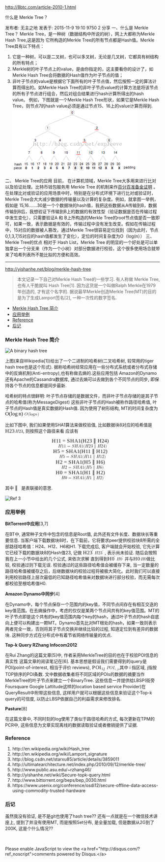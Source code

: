 http://8btc.com/article-2010-1.html

什么是 Merkle Tree？

发布者: 无主之地 发表于: 2015-11-9 19:10 9750 2 分享
 一、什么是 Merkle Tree？
Merkle Tree，是一种树（数据结构中所说的树），网上大都称为Merkle Hash Tree,这是因为 它所构造的Merkle Tree的所有节点都是Hash值。Merkle Tree具有以下特点：
 1. 它是一种树，可以是二叉树，也可以多叉树，无论是几叉树，它都具有树结构的所有特点；
 2. Merkle树的叶子节点上的value，是由你指定的，这主要看你的设计了，如Merkle Hash Tree会将数据的Hash值作为叶子节点的值；
 3. 非叶子节点的value是根据它下面所有的叶子节点值，然后按照一定的算法计算而得出的。如Merkle Hash Tree的非叶子节点value的计算方法是将该节点的所有子节点进行组合，然后对组合结果进行hash计算所得出的hash value。
例如，下图就是一个Merkle Hash Tree形状，如果它是Merkle Hash Tree，则节点7的hash value必须是通过节点15、16上的value计算而得到.
![190532qh435jd157m3h474](/assets/190532qh435jd157m3h474.png)

二、 Merkle Tree的应用
目前， 在计算机领域，Merkle Tree大多用来进行比对以及验证处理。比特币钱包服务用 Merkle Tree 的机制来作[百分百准备金证明](http://blog.bifubao.com/2014/03/16/proof-of-reserves/) 。在处理比对或验证的应用场景中时，特别是在分布式环境下进行比对或验证时，Merkle Tree会大大减少数据的传输量以及计算的复杂度。例如，就拿图一举例，假如是 15,16.......30是一个个数据块的hash值，我把这些数据从A传输到B，数据传输到B后，我想验证下传输到B上的数据的有效性型（验证数据是否在传输过程中发生变化），只需要验证A 和 B上所构造的Merkle
 Tree的root节点值是否一致即可，如果一致，表示数据是有效的，传输过程中没有发生改变。假如在传输过程中，15对应的数据被人篡改，通过Merkle Tree很容易定位找到（因为此时，节点0,1,3,7,15对应的hash值都发生了变化），定位的时间复杂度为O（log(n））
三、Merkle Tree的优点
相对于 Hash List，Merkle Tree 的明显的一个好处是可以单独拿出一个分支来（作为一个小树）对部分数据进行校验，这个很多使用场合就带来了哈希列表所不能比拟的方便和高效。

----------

http://yishanhe.net/blog/merkle-hash-tree

<div class="container">
	<div class="row">
		<div class="col-lg-8 col-lg-offset-2 col-md-8 col-md-offset-2 __reader_view_article_wrap_2560192071676195__">
			<article>
    <blockquote>
  <p>本文记录一下自己对Merkle Hash Tree的一些学习. 有人称做 Merkle Tree, 也有人干脆就叫 Hash Tree[1].  因为这货是一个叫做Ralph Merkle在1979年创造的, 才有这个名字的. 据说最早Merkle创造Merkle Tree(MT)的目的是为了生成Lamport签名[2], 一种一次性的数字签名.</p>
</blockquote>

<ul id="markdown-toc">
  <li><a href="#merkle-hash-tree-简介" id="markdown-toc-merkle-hash-tree-简介">Merkle Hash Tree 简介</a></li>
  <li><a href="#应用举例" id="markdown-toc-应用举例">应用举例</a></li>
  <li><a href="#reference" id="markdown-toc-reference">Reference</a></li>
  <li><a href="#后记" id="markdown-toc-后记">后记</a></li>
</ul>

<h3 id="merkle-hash-tree-简介">Merkle Hash Tree 简介</h3>

<p><img src="http://upload.wikimedia.org/wikipedia/commons/thumb/9/95/Hash_Tree.svg/300px-Hash_Tree.svg.png" alt="A binary hash tree"></p>

<p>上图(来自Wikipedia[1])给出了一个二进制的哈希树(二叉哈希树, 较常用的tiger hash tree也是这个形式).        据称哈希树经常应用在一些分布式系统或者分布式存储中的反熵机制(Anti-entropy),也有称做去熵的.这些应用包括 Amazon的Dynamo 还有Apache的Cassandra数据库, 通过去熵可以去做到各个不同节点的同步, 即保持各个节点的信息都是同步最新.</p>

<p>哈希树的特点很鲜明: 叶子节点存储的是数据文件，而非叶子节点存储的是其子节点的哈希值(称为MessageDigest)
这些非叶子节点的Hash被称作路径哈希值, 叶子节点的Hash值是真实数据的Hash值.
因为使用了树形结构, MT的时间复杂度为 <span class="MathJax_Preview" style="color: inherit; display: none;"></span><span class="MathJax" id="MathJax-Element-1-Frame" tabindex="0" data-mathml="<math xmlns=&quot;http://www.w3.org/1998/Math/MathML&quot;><mi>O</mi><mo stretchy=&quot;false&quot;>(</mo><mi>log</mi><mo>&amp;#x2061;</mo><mi>n</mi><mo stretchy=&quot;false&quot;>)</mo></math>" role="presentation" style="position: relative;"><nobr aria-hidden="true"><span class="math" id="MathJax-Span-1" style="width: 4.483em; display: inline-block;"><span style="display: inline-block; position: relative; width: 3.586em; height: 0px; font-size: 124%;"><span style="position: absolute; clip: rect(1.436em 1003.5em 2.735em -999.998em); top: -2.328em; left: 0em;"><span class="mrow" id="MathJax-Span-2"><span class="mi" id="MathJax-Span-3" style="font-family: MathJax_Math-italic;">O</span><span class="mo" id="MathJax-Span-4" style="font-family: MathJax_Main;">(</span><span class="mi" id="MathJax-Span-5" style="font-family: MathJax_Main;">log</span><span class="mo" id="MathJax-Span-6"></span><span class="mi" id="MathJax-Span-7" style="font-family: MathJax_Math-italic; padding-left: 0.181em;">n</span><span class="mo" id="MathJax-Span-8" style="font-family: MathJax_Main;">)</span></span><span style="display: inline-block; width: 0px; height: 2.332em;"></span></span></span><span style="display: inline-block; overflow: hidden; vertical-align: -0.386em; border-left: 0px solid; width: 0px; height: 1.336em;"></span></span></nobr><span class="MJX_Assistive_MathML" role="presentation"><math xmlns="http://www.w3.org/1998/Math/MathML"><mi>O</mi><mo stretchy="false">(</mo><mi>log</mi><mo>⁡</mo><mi>n</mi><mo stretchy="false">)</mo></math></span></span><script type="math/tex" id="MathJax-Element-1">O(\log n)</script></p>

<p>比如下图中, 我们如果使用SHA1算法来做校验值, 比如数据块8对应的哈希值是<span class="MathJax_Preview" style="color: inherit; display: none;"></span><span class="MathJax" id="MathJax-Element-2-Frame" tabindex="0" data-mathml="<math xmlns=&quot;http://www.w3.org/1998/Math/MathML&quot;><mi>H</mi><mn>23</mn></math>" role="presentation" style="position: relative;"><nobr aria-hidden="true"><span class="math" id="MathJax-Span-9" style="width: 2.332em; display: inline-block;"><span style="display: inline-block; position: relative; width: 1.884em; height: 0px; font-size: 124%;"><span style="position: absolute; clip: rect(1.526em 1001.84em 2.466em -999.998em); top: -2.328em; left: 0em;"><span class="mrow" id="MathJax-Span-10"><span class="mi" id="MathJax-Span-11" style="font-family: MathJax_Math-italic;">H<span style="display: inline-block; overflow: hidden; height: 1px; width: 0.047em;"></span></span><span class="mn" id="MathJax-Span-12" style="font-family: MathJax_Main;">23</span></span><span style="display: inline-block; width: 0px; height: 2.332em;"></span></span></span><span style="display: inline-block; overflow: hidden; vertical-align: -0.053em; border-left: 0px solid; width: 0px; height: 1.003em;"></span></span></nobr><span class="MJX_Assistive_MathML" role="presentation"><math xmlns="http://www.w3.org/1998/Math/MathML"><mi>H</mi><mn>23</mn></math></span></span><script type="math/tex" id="MathJax-Element-2">H23</script>, 则按照这个路径来看
应该有</p>

<p><span class="MathJax_Preview" style="color: inherit; display: none;"></span><div class="MathJax_Display" style="text-align: center;"><span class="MathJax" id="MathJax-Element-3-Frame" tabindex="0" data-mathml="<math xmlns=&quot;http://www.w3.org/1998/Math/MathML&quot; display=&quot;block&quot;><mi>H</mi><mn>11</mn><mo>=</mo><mi>S</mi><mi>H</mi><mi>A</mi><mn>1</mn><mo stretchy=&quot;false&quot;>(</mo><mi>H</mi><mn>23</mn><mo>&amp;#x2225;</mo><mi>H</mi><mn>24</mn><mo stretchy=&quot;false&quot;>)</mo></math>" role="presentation" style="text-align: center; position: relative;"><nobr aria-hidden="true"><span class="math" id="MathJax-Span-13" style="width: 14.294em; display: inline-block;"><span style="display: inline-block; position: relative; width: 11.517em; height: 0px; font-size: 124%;"><span style="position: absolute; clip: rect(1.436em 1011.43em 2.735em -999.998em); top: -2.328em; left: 0em;"><span class="mrow" id="MathJax-Span-14"><span class="mi" id="MathJax-Span-15" style="font-family: MathJax_Math-italic;">H<span style="display: inline-block; overflow: hidden; height: 1px; width: 0.047em;"></span></span><span class="mn" id="MathJax-Span-16" style="font-family: MathJax_Main;">11</span><span class="mo" id="MathJax-Span-17" style="font-family: MathJax_Main; padding-left: 0.271em;">=</span><span class="mi" id="MathJax-Span-18" style="font-family: MathJax_Math-italic; padding-left: 0.271em;">S<span style="display: inline-block; overflow: hidden; height: 1px; width: 0.047em;"></span></span><span class="mi" id="MathJax-Span-19" style="font-family: MathJax_Math-italic;">H<span style="display: inline-block; overflow: hidden; height: 1px; width: 0.047em;"></span></span><span class="mi" id="MathJax-Span-20" style="font-family: MathJax_Math-italic;">A</span><span class="mn" id="MathJax-Span-21" style="font-family: MathJax_Main;">1</span><span class="mo" id="MathJax-Span-22" style="font-family: MathJax_Main;">(</span><span class="mi" id="MathJax-Span-23" style="font-family: MathJax_Math-italic;">H<span style="display: inline-block; overflow: hidden; height: 1px; width: 0.047em;"></span></span><span class="mn" id="MathJax-Span-24" style="font-family: MathJax_Main;">23</span><span class="mo" id="MathJax-Span-25" style="font-family: MathJax_Main; padding-left: 0.271em;">∥</span><span class="mi" id="MathJax-Span-26" style="font-family: MathJax_Math-italic; padding-left: 0.271em;">H<span style="display: inline-block; overflow: hidden; height: 1px; width: 0.047em;"></span></span><span class="mn" id="MathJax-Span-27" style="font-family: MathJax_Main;">24</span><span class="mo" id="MathJax-Span-28" style="font-family: MathJax_Main;">)</span></span><span style="display: inline-block; width: 0px; height: 2.332em;"></span></span></span><span style="display: inline-block; overflow: hidden; vertical-align: -0.386em; border-left: 0px solid; width: 0px; height: 1.336em;"></span></span></nobr><span class="MJX_Assistive_MathML MJX_Assistive_MathML_Block" role="presentation"><math xmlns="http://www.w3.org/1998/Math/MathML" display="block"><mi>H</mi><mn>11</mn><mo>=</mo><mi>S</mi><mi>H</mi><mi>A</mi><mn>1</mn><mo stretchy="false">(</mo><mi>H</mi><mn>23</mn><mo>∥</mo><mi>H</mi><mn>24</mn><mo stretchy="false">)</mo></math></span></span></div><script type="math/tex; mode=display" id="MathJax-Element-3">H11 = SHA1(H23 \parallel H24)</script>
<span class="MathJax_Preview" style="color: inherit; display: none;"></span><div class="MathJax_Display" style="text-align: center;"><span class="MathJax" id="MathJax-Element-4-Frame" tabindex="0" data-mathml="<math xmlns=&quot;http://www.w3.org/1998/Math/MathML&quot; display=&quot;block&quot;><mi>H</mi><mn>5</mn><mo>=</mo><mi>S</mi><mi>H</mi><mi>A</mi><mn>1</mn><mo stretchy=&quot;false&quot;>(</mo><mi>H</mi><mn>11</mn><mo>&amp;#x2225;</mo><mi>H</mi><mn>12</mn><mo stretchy=&quot;false&quot;>)</mo></math>" role="presentation" style="text-align: center; position: relative;"><nobr aria-hidden="true"><span class="math" id="MathJax-Span-29" style="width: 13.667em; display: inline-block;"><span style="display: inline-block; position: relative; width: 11.024em; height: 0px; font-size: 124%;"><span style="position: absolute; clip: rect(1.436em 1010.93em 2.735em -999.998em); top: -2.328em; left: 0em;"><span class="mrow" id="MathJax-Span-30"><span class="mi" id="MathJax-Span-31" style="font-family: MathJax_Math-italic;">H<span style="display: inline-block; overflow: hidden; height: 1px; width: 0.047em;"></span></span><span class="mn" id="MathJax-Span-32" style="font-family: MathJax_Main;">5</span><span class="mo" id="MathJax-Span-33" style="font-family: MathJax_Main; padding-left: 0.271em;">=</span><span class="mi" id="MathJax-Span-34" style="font-family: MathJax_Math-italic; padding-left: 0.271em;">S<span style="display: inline-block; overflow: hidden; height: 1px; width: 0.047em;"></span></span><span class="mi" id="MathJax-Span-35" style="font-family: MathJax_Math-italic;">H<span style="display: inline-block; overflow: hidden; height: 1px; width: 0.047em;"></span></span><span class="mi" id="MathJax-Span-36" style="font-family: MathJax_Math-italic;">A</span><span class="mn" id="MathJax-Span-37" style="font-family: MathJax_Main;">1</span><span class="mo" id="MathJax-Span-38" style="font-family: MathJax_Main;">(</span><span class="mi" id="MathJax-Span-39" style="font-family: MathJax_Math-italic;">H<span style="display: inline-block; overflow: hidden; height: 1px; width: 0.047em;"></span></span><span class="mn" id="MathJax-Span-40" style="font-family: MathJax_Main;">11</span><span class="mo" id="MathJax-Span-41" style="font-family: MathJax_Main; padding-left: 0.271em;">∥</span><span class="mi" id="MathJax-Span-42" style="font-family: MathJax_Math-italic; padding-left: 0.271em;">H<span style="display: inline-block; overflow: hidden; height: 1px; width: 0.047em;"></span></span><span class="mn" id="MathJax-Span-43" style="font-family: MathJax_Main;">12</span><span class="mo" id="MathJax-Span-44" style="font-family: MathJax_Main;">)</span></span><span style="display: inline-block; width: 0px; height: 2.332em;"></span></span></span><span style="display: inline-block; overflow: hidden; vertical-align: -0.386em; border-left: 0px solid; width: 0px; height: 1.336em;"></span></span></nobr><span class="MJX_Assistive_MathML MJX_Assistive_MathML_Block" role="presentation"><math xmlns="http://www.w3.org/1998/Math/MathML" display="block"><mi>H</mi><mn>5</mn><mo>=</mo><mi>S</mi><mi>H</mi><mi>A</mi><mn>1</mn><mo stretchy="false">(</mo><mi>H</mi><mn>11</mn><mo>∥</mo><mi>H</mi><mn>12</mn><mo stretchy="false">)</mo></math></span></span></div><script type="math/tex; mode=display" id="MathJax-Element-4">H5 = SHA1(H11 \parallel H12)</script>
<span class="MathJax_Preview" style="color: inherit; display: none;"></span><div class="MathJax_Display" style="text-align: center;"><span class="MathJax" id="MathJax-Element-5-Frame" tabindex="0" data-mathml="<math xmlns=&quot;http://www.w3.org/1998/Math/MathML&quot; display=&quot;block&quot;><mi>H</mi><mn>2</mn><mo>=</mo><mi>S</mi><mi>H</mi><mi>A</mi><mn>1</mn><mo stretchy=&quot;false&quot;>(</mo><mi>H</mi><mn>5</mn><mo>&amp;#x2225;</mo><mi>H</mi><mn>6</mn><mo stretchy=&quot;false&quot;>)</mo></math>" role="presentation" style="text-align: center; position: relative;"><nobr aria-hidden="true"><span class="math" id="MathJax-Span-45" style="width: 12.457em; display: inline-block;"><span style="display: inline-block; position: relative; width: 10.038em; height: 0px; font-size: 124%;"><span style="position: absolute; clip: rect(1.436em 1009.95em 2.735em -999.998em); top: -2.328em; left: 0em;"><span class="mrow" id="MathJax-Span-46"><span class="mi" id="MathJax-Span-47" style="font-family: MathJax_Math-italic;">H<span style="display: inline-block; overflow: hidden; height: 1px; width: 0.047em;"></span></span><span class="mn" id="MathJax-Span-48" style="font-family: MathJax_Main;">2</span><span class="mo" id="MathJax-Span-49" style="font-family: MathJax_Main; padding-left: 0.271em;">=</span><span class="mi" id="MathJax-Span-50" style="font-family: MathJax_Math-italic; padding-left: 0.271em;">S<span style="display: inline-block; overflow: hidden; height: 1px; width: 0.047em;"></span></span><span class="mi" id="MathJax-Span-51" style="font-family: MathJax_Math-italic;">H<span style="display: inline-block; overflow: hidden; height: 1px; width: 0.047em;"></span></span><span class="mi" id="MathJax-Span-52" style="font-family: MathJax_Math-italic;">A</span><span class="mn" id="MathJax-Span-53" style="font-family: MathJax_Main;">1</span><span class="mo" id="MathJax-Span-54" style="font-family: MathJax_Main;">(</span><span class="mi" id="MathJax-Span-55" style="font-family: MathJax_Math-italic;">H<span style="display: inline-block; overflow: hidden; height: 1px; width: 0.047em;"></span></span><span class="mn" id="MathJax-Span-56" style="font-family: MathJax_Main;">5</span><span class="mo" id="MathJax-Span-57" style="font-family: MathJax_Main; padding-left: 0.271em;">∥</span><span class="mi" id="MathJax-Span-58" style="font-family: MathJax_Math-italic; padding-left: 0.271em;">H<span style="display: inline-block; overflow: hidden; height: 1px; width: 0.047em;"></span></span><span class="mn" id="MathJax-Span-59" style="font-family: MathJax_Main;">6</span><span class="mo" id="MathJax-Span-60" style="font-family: MathJax_Main;">)</span></span><span style="display: inline-block; width: 0px; height: 2.332em;"></span></span></span><span style="display: inline-block; overflow: hidden; vertical-align: -0.386em; border-left: 0px solid; width: 0px; height: 1.336em;"></span></span></nobr><span class="MJX_Assistive_MathML MJX_Assistive_MathML_Block" role="presentation"><math xmlns="http://www.w3.org/1998/Math/MathML" display="block"><mi>H</mi><mn>2</mn><mo>=</mo><mi>S</mi><mi>H</mi><mi>A</mi><mn>1</mn><mo stretchy="false">(</mo><mi>H</mi><mn>5</mn><mo>∥</mo><mi>H</mi><mn>6</mn><mo stretchy="false">)</mo></math></span></span></div><script type="math/tex; mode=display" id="MathJax-Element-5">H2 = SHA1(H5 \parallel H6)</script>
<span class="MathJax_Preview" style="color: inherit; display: none;"></span><div class="MathJax_Display" style="text-align: center;"><span class="MathJax" id="MathJax-Element-6-Frame" tabindex="0" data-mathml="<math xmlns=&quot;http://www.w3.org/1998/Math/MathML&quot; display=&quot;block&quot;><mi>H</mi><mn>0</mn><mo>=</mo><mi>S</mi><mi>H</mi><mi>A</mi><mn>1</mn><mo stretchy=&quot;false&quot;>(</mo><mi>H</mi><mn>1</mn><mo>&amp;#x2225;</mo><mi>H</mi><mn>2</mn><mo stretchy=&quot;false&quot;>)</mo></math>" role="presentation" style="text-align: center; position: relative;"><nobr aria-hidden="true"><span class="math" id="MathJax-Span-61" style="width: 12.457em; display: inline-block;"><span style="display: inline-block; position: relative; width: 10.038em; height: 0px; font-size: 124%;"><span style="position: absolute; clip: rect(1.436em 1009.95em 2.735em -999.998em); top: -2.328em; left: 0em;"><span class="mrow" id="MathJax-Span-62"><span class="mi" id="MathJax-Span-63" style="font-family: MathJax_Math-italic;">H<span style="display: inline-block; overflow: hidden; height: 1px; width: 0.047em;"></span></span><span class="mn" id="MathJax-Span-64" style="font-family: MathJax_Main;">0</span><span class="mo" id="MathJax-Span-65" style="font-family: MathJax_Main; padding-left: 0.271em;">=</span><span class="mi" id="MathJax-Span-66" style="font-family: MathJax_Math-italic; padding-left: 0.271em;">S<span style="display: inline-block; overflow: hidden; height: 1px; width: 0.047em;"></span></span><span class="mi" id="MathJax-Span-67" style="font-family: MathJax_Math-italic;">H<span style="display: inline-block; overflow: hidden; height: 1px; width: 0.047em;"></span></span><span class="mi" id="MathJax-Span-68" style="font-family: MathJax_Math-italic;">A</span><span class="mn" id="MathJax-Span-69" style="font-family: MathJax_Main;">1</span><span class="mo" id="MathJax-Span-70" style="font-family: MathJax_Main;">(</span><span class="mi" id="MathJax-Span-71" style="font-family: MathJax_Math-italic;">H<span style="display: inline-block; overflow: hidden; height: 1px; width: 0.047em;"></span></span><span class="mn" id="MathJax-Span-72" style="font-family: MathJax_Main;">1</span><span class="mo" id="MathJax-Span-73" style="font-family: MathJax_Main; padding-left: 0.271em;">∥</span><span class="mi" id="MathJax-Span-74" style="font-family: MathJax_Math-italic; padding-left: 0.271em;">H<span style="display: inline-block; overflow: hidden; height: 1px; width: 0.047em;"></span></span><span class="mn" id="MathJax-Span-75" style="font-family: MathJax_Main;">2</span><span class="mo" id="MathJax-Span-76" style="font-family: MathJax_Main;">)</span></span><span style="display: inline-block; width: 0px; height: 2.332em;"></span></span></span><span style="display: inline-block; overflow: hidden; vertical-align: -0.386em; border-left: 0px solid; width: 0px; height: 1.336em;"></span></span></nobr><span class="MJX_Assistive_MathML MJX_Assistive_MathML_Block" role="presentation"><math xmlns="http://www.w3.org/1998/Math/MathML" display="block"><mi>H</mi><mn>0</mn><mo>=</mo><mi>S</mi><mi>H</mi><mi>A</mi><mn>1</mn><mo stretchy="false">(</mo><mi>H</mi><mn>1</mn><mo>∥</mo><mi>H</mi><mn>2</mn><mo stretchy="false">)</mo></math></span></span></div><script type="math/tex; mode=display" id="MathJax-Element-6">H0 = SHA1(H1 \parallel H2)</script></p>

<p>其中 <span class="MathJax_Preview" style="color: inherit; display: none;"></span><span class="MathJax" id="MathJax-Element-7-Frame" tabindex="0" data-mathml="<math xmlns=&quot;http://www.w3.org/1998/Math/MathML&quot;><mo>&amp;#x2225;</mo></math>" role="presentation" style="position: relative;"><nobr aria-hidden="true"><span class="math" id="MathJax-Span-77" style="width: 0.629em; display: inline-block;"><span style="display: inline-block; position: relative; width: 0.495em; height: 0px; font-size: 124%;"><span style="position: absolute; clip: rect(1.436em 1000.36em 2.735em -999.998em); top: -2.328em; left: 0em;"><span class="mrow" id="MathJax-Span-78"><span class="mo" id="MathJax-Span-79" style="font-family: MathJax_Main;">∥</span></span><span style="display: inline-block; width: 0px; height: 2.332em;"></span></span></span><span style="display: inline-block; overflow: hidden; vertical-align: -0.386em; border-left: 0px solid; width: 0px; height: 1.336em;"></span></span></nobr><span class="MJX_Assistive_MathML" role="presentation"><math xmlns="http://www.w3.org/1998/Math/MathML"><mo></mo></math></span></span><script type="math/tex" id="MathJax-Element-7">\parallel</script> 是表联接的意思.</p>

<p><img src="http://images.cnblogs.com/cnblogs_com/neoragex2002/temp/merkle.PNG" alt="Ref 3"></p>

<h3 id="应用举例">应用举例</h3>
<p><strong>BitTorrent中应用</strong>[3,7]</p>

<p>在BT中, 通常种子文件中包含的信息是Root值, 此外还有文件长度、数据块长等重要信息. 当客户端下载数据块8时，在下载前，它将要求peer提供校验块8所需的全部路径哈希值：H24、H12、H6和H1. 下载完成后, 客户端就会开始校验, 它先计算它已经下载的数据块8的Hash值23, 记做 <span class="MathJax_Preview" style="color: inherit; display: none;"></span><span class="MathJax" id="MathJax-Element-8-Frame" tabindex="0" data-mathml="<math xmlns=&quot;http://www.w3.org/1998/Math/MathML&quot;><mi>H</mi><msup><mn>23</mn><mrow class=&quot;MJX-TeXAtom-ORD&quot;><mi class=&quot;MJX-variant&quot; mathvariant=&quot;normal&quot;>&amp;#x2032;</mi></mrow></msup></math>" role="presentation" style="position: relative;"><nobr aria-hidden="true"><span class="math" id="MathJax-Span-80" style="width: 2.69em; display: inline-block;"><span style="display: inline-block; position: relative; width: 2.153em; height: 0px; font-size: 124%;"><span style="position: absolute; clip: rect(1.391em 1002.15em 2.466em -999.998em); top: -2.328em; left: 0em;"><span class="mrow" id="MathJax-Span-81"><span class="mi" id="MathJax-Span-82" style="font-family: MathJax_Math-italic;">H<span style="display: inline-block; overflow: hidden; height: 1px; width: 0.047em;"></span></span><span class="msubsup" id="MathJax-Span-83"><span style="display: inline-block; position: relative; width: 1.257em; height: 0px;"><span style="position: absolute; clip: rect(3.183em 1000.94em 4.124em -999.998em); top: -3.985em; left: 0em;"><span class="mn" id="MathJax-Span-84" style="font-family: MathJax_Main;">23</span><span style="display: inline-block; width: 0px; height: 3.99em;"></span></span><span style="position: absolute; top: -4.388em; left: 0.988em;"><span class="texatom" id="MathJax-Span-85"><span class="mrow" id="MathJax-Span-86"><span class="mi" id="MathJax-Span-87" style="font-size: 70.7%; font-family: MathJax_Main;">′</span></span></span><span style="display: inline-block; width: 0px; height: 3.99em;"></span></span></span></span></span><span style="display: inline-block; width: 0px; height: 2.332em;"></span></span></span><span style="display: inline-block; overflow: hidden; vertical-align: -0.053em; border-left: 0px solid; width: 0px; height: 1.114em;"></span></span></nobr><span class="MJX_Assistive_MathML" role="presentation"><math xmlns="http://www.w3.org/1998/Math/MathML"><mi>H</mi><msup><mn>23</mn><mrow class="MJX-TeXAtom-ORD"><mi class="MJX-variant" mathvariant="normal">′</mi></mrow></msup></math></span></span><script type="math/tex" id="MathJax-Element-8">H23^{\prime}</script> , 表示尚未验证. 随后会按照我在上一小节中给出的几个公式, 来依次求解 直到得到<span class="MathJax_Preview" style="color: inherit; display: none;"></span><span class="MathJax" id="MathJax-Element-9-Frame" tabindex="0" data-mathml="<math xmlns=&quot;http://www.w3.org/1998/Math/MathML&quot;><mi>H</mi><msup><mn>0</mn><mrow class=&quot;MJX-TeXAtom-ORD&quot;><mi class=&quot;MJX-variant&quot; mathvariant=&quot;normal&quot;>&amp;#x2032;</mi></mrow></msup></math>" role="presentation" style="position: relative;"><nobr aria-hidden="true"><span class="math" id="MathJax-Span-88" style="width: 2.063em; display: inline-block;"><span style="display: inline-block; position: relative; width: 1.66em; height: 0px; font-size: 124%;"><span style="position: absolute; clip: rect(1.391em 1001.66em 2.466em -999.998em); top: -2.328em; left: 0em;"><span class="mrow" id="MathJax-Span-89"><span class="mi" id="MathJax-Span-90" style="font-family: MathJax_Math-italic;">H<span style="display: inline-block; overflow: hidden; height: 1px; width: 0.047em;"></span></span><span class="msubsup" id="MathJax-Span-91"><span style="display: inline-block; position: relative; width: 0.764em; height: 0px;"><span style="position: absolute; clip: rect(3.183em 1000.45em 4.124em -999.998em); top: -3.985em; left: 0em;"><span class="mn" id="MathJax-Span-92" style="font-family: MathJax_Main;">0</span><span style="display: inline-block; width: 0px; height: 3.99em;"></span></span><span style="position: absolute; top: -4.388em; left: 0.495em;"><span class="texatom" id="MathJax-Span-93"><span class="mrow" id="MathJax-Span-94"><span class="mi" id="MathJax-Span-95" style="font-size: 70.7%; font-family: MathJax_Main;">′</span></span></span><span style="display: inline-block; width: 0px; height: 3.99em;"></span></span></span></span></span><span style="display: inline-block; width: 0px; height: 2.332em;"></span></span></span><span style="display: inline-block; overflow: hidden; vertical-align: -0.053em; border-left: 0px solid; width: 0px; height: 1.114em;"></span></span></nobr><span class="MJX_Assistive_MathML" role="presentation"><math xmlns="http://www.w3.org/1998/Math/MathML"><mi>H</mi><msup><mn>0</mn><mrow class="MJX-TeXAtom-ORD"><mi class="MJX-variant" mathvariant="normal">′</mi></mrow></msup></math></span></span><script type="math/tex" id="MathJax-Element-9">H0^{\prime}</script> 并与<span class="MathJax_Preview" style="color: inherit; display: none;"></span><span class="MathJax" id="MathJax-Element-10-Frame" tabindex="0" data-mathml="<math xmlns=&quot;http://www.w3.org/1998/Math/MathML&quot;><mi>H</mi><mn>0</mn></math>" role="presentation" style="position: relative;"><nobr aria-hidden="true"><span class="math" id="MathJax-Span-96" style="width: 1.75em; display: inline-block;"><span style="display: inline-block; position: relative; width: 1.391em; height: 0px; font-size: 124%;"><span style="position: absolute; clip: rect(1.526em 1001.35em 2.466em -999.998em); top: -2.328em; left: 0em;"><span class="mrow" id="MathJax-Span-97"><span class="mi" id="MathJax-Span-98" style="font-family: MathJax_Math-italic;">H<span style="display: inline-block; overflow: hidden; height: 1px; width: 0.047em;"></span></span><span class="mn" id="MathJax-Span-99" style="font-family: MathJax_Main;">0</span></span><span style="display: inline-block; width: 0px; height: 2.332em;"></span></span></span><span style="display: inline-block; overflow: hidden; vertical-align: -0.053em; border-left: 0px solid; width: 0px; height: 1.003em;"></span></span></nobr><span class="MJX_Assistive_MathML" role="presentation"><math xmlns="http://www.w3.org/1998/Math/MathML"><mi>H</mi><mn>0</mn></math></span></span><script type="math/tex" id="MathJax-Element-10">H0</script>做比较, 校验通过则下载无误.
校验通过的这些路径哈希值会被缓存下来, 当一定数量的路径哈希值被缓存之后，后继数据块的校验过程将被极大简化。此时我们可以直接利用校验路径上层次最低的已知路径哈希值来对数据块进行部分校验，而无需每次都校验至根哈希值H0.</p>

<p><strong>Amazon Dynamo中同步</strong>[4]</p>

<p>在Dynamo中，每个节点保存一个范围内的key值，不同节点间存在有相互交迭的key值范围。在去熵操作中，考虑的仅仅是某两个节点间共有的key值范围。MT的叶子节点即是这个共有的key值范围内每个key的hash，通过叶子节点的hash自底向上便可以构建出一颗MT。Dynamo首先比对MT根处的hash，如果一致则表示两者完全一致，否则将其子节点交换并继续比较的过程, 知道定位到有差异的数据块. 这种同步方式在分布式中有着节省网络传输量的优点.</p>

<p><strong>Top-k Query RZhang Infocom2012</strong></p>

<p>在Rui Zhang的这篇文章[5]中, 作者采用MerkleTree的目的也在于校验POI信息的真实性
这篇文章的阅读笔记在[6]. 基本思想是假设我们需要得到的query是POI(point-of-interest, 相当于评价 reviews), <span class="MathJax_Preview" style="color: inherit; display: none;"></span><span class="MathJax" id="MathJax-Element-11-Frame" tabindex="0" data-mathml="<math xmlns=&quot;http://www.w3.org/1998/Math/MathML&quot;><mi>P</mi><mi>O</mi><msub><mi>I</mi><mrow class=&quot;MJX-TeXAtom-ORD&quot;><mi>i</mi><mo>,</mo><mi>j</mi></mrow></msub></math>" role="presentation" style="position: relative;"><nobr aria-hidden="true"><span class="math" id="MathJax-Span-100" style="width: 3.407em; display: inline-block;"><span style="display: inline-block; position: relative; width: 2.735em; height: 0px; font-size: 124%;"><span style="position: absolute; clip: rect(1.481em 1002.74em 2.78em -999.998em); top: -2.328em; left: 0em;"><span class="mrow" id="MathJax-Span-101"><span class="mi" id="MathJax-Span-102" style="font-family: MathJax_Math-italic;">P<span style="display: inline-block; overflow: hidden; height: 1px; width: 0.092em;"></span></span><span class="mi" id="MathJax-Span-103" style="font-family: MathJax_Math-italic;">O</span><span class="msubsup" id="MathJax-Span-104"><span style="display: inline-block; position: relative; width: 1.257em; height: 0px;"><span style="position: absolute; clip: rect(3.183em 1000.5em 4.124em -999.998em); top: -3.985em; left: 0em;"><span class="mi" id="MathJax-Span-105" style="font-family: MathJax_Math-italic;">I<span style="display: inline-block; overflow: hidden; height: 1px; width: 0.047em;"></span></span><span style="display: inline-block; width: 0px; height: 3.99em;"></span></span><span style="position: absolute; top: -3.851em; left: 0.45em;"><span class="texatom" id="MathJax-Span-106"><span class="mrow" id="MathJax-Span-107"><span class="mi" id="MathJax-Span-108" style="font-size: 70.7%; font-family: MathJax_Math-italic;">i</span><span class="mo" id="MathJax-Span-109" style="font-size: 70.7%; font-family: MathJax_Main;">,</span><span class="mi" id="MathJax-Span-110" style="font-size: 70.7%; font-family: MathJax_Math-italic;">j</span></span></span><span style="display: inline-block; width: 0px; height: 3.99em;"></span></span></span></span></span><span style="display: inline-block; width: 0px; height: 2.332em;"></span></span></span><span style="display: inline-block; overflow: hidden; vertical-align: -0.442em; border-left: 0px solid; width: 0px; height: 1.336em;"></span></span></nobr><span class="MJX_Assistive_MathML" role="presentation"><math xmlns="http://www.w3.org/1998/Math/MathML"><mi>P</mi><mi>O</mi><msub><mi>I</mi><mrow class="MJX-TeXAtom-ORD"><mi>i</mi><mo>,</mo><mi>j</mi></mrow></msub></math></span></span><script type="math/tex" id="MathJax-Element-11">POI_{i,j}</script>,其中 i 指区域, j指按TOP排序的POI条数. 文中数据收集者将不同区域的POIs的数据的摘要当作MerkleTree的叶子节点来建立一个BinaryTree. 这些信息一并提供给LBSP(街旁 Foursquare Google Lattitude这样的location based service Provider)在QueryResult中附带这些信息, 这样用户就可以根据这些信息来验证这个Top-k query的可信度, 以防止LBSP依据自己的利益需求来修改排名.</p>

<p><strong>Pasture</strong>[8]</p>

<p>在这篇文章中, 不同时刻的log使用了类似于路径哈希的方式, 每次更新在TPM的PCR中, 这些信息为文章实现离线的数据读取验证或者撤销提供了证据.</p>


<h3 id="reference">Reference</h3>

<ol>
  <li>http://en.wikipedia.org/wiki/Hash_tree</li>
  <li>http://en.wikipedia.org/wiki/Lamport_signature</li>
  <li>http://blog.csdn.net/starxu85/article/details/3859011</li>
  <li>http://ultimatearchitecture.net/index.php/2010/09/12/merkle-tree/</li>
  <li>http://www.public.asu.edu/~rzhang46/</li>
  <li>http://yishanhe.net/wiki/Secure-topk-query.html</li>
  <li>http://www.bittorrent.org/beps/bep_0030.html</li>
  <li>https://www.usenix.org/conference/osdi12/secure-offline-data-access-using-commodity-trusted-hardware</li>
</ol>

<h3 id="后记">后记</h3>
<p>虽然我没有验证, 是不是git也使用了hash tree??
还有一点就是在一个微信技术讲座上, 提到了并没有使用MT, 而是按照Set分布, 是全量加载, 但是数据从2G到了200K, 这是个什么情况??</p>


</article>

<br>
<br>
<div id="disqus_thread"></div>
<script type="text/javascript">
    /* * * CONFIGURATION VARIABLES: EDIT BEFORE PASTING INTO YOUR WEBPAGE * * */
    var disqus_shortname = 'yish'; // required: replace example with your forum shortname

    /* * * DON'T EDIT BELOW THIS LINE * * */
    (function() {
        var dsq = document.createElement('script'); dsq.type = 'text/javascript'; dsq.async = true;
        dsq.src = '//' + disqus_shortname + '.disqus.com/embed.js';
        (document.getElementsByTagName('head')[0] || document.getElementsByTagName('body')[0]).appendChild(dsq);
    })();
</script>
<noscript>Please enable JavaScript to view the &lt;a href="http://disqus.com/?ref_noscript"&gt;comments powered by Disqus.&lt;/a&gt;</noscript>
    

	
</div>